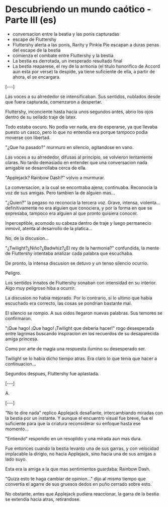 # Descubriendo un mundo caótico - Parte III (es)

* conversacion entre la bestia y las ponis capturadas
* escape de Fluttershy
* Fluttershy alerta a las ponis, Rarity y Pinkie Pie escapan a duras penas del escape de la bestia
* comienza el combate entre Fluttershy y la bestia
* La bestia es derrotada, un inesperado resultado final
* La bestia reaparese, el rey de la armonia (el titulo honorifico de Accord aun esta por verse) la despide, ya tiene suficiente de ella, a partir de ahora, el se encargara.

[---]

Las voces a su alrrededor se intensificaban. Sus sentidos, nublados desde que fuera capturada, comenzaron a despertar.

Fluttershy, inconciente hasta hacia unos segundos antes, abrio los ojos dentro de su sellado traje de latex.

Todo estaba oscuro. No podia ver nada, era de esperarse, ya que llevaba puesto un casco, pero lo que no entendia era porque tampoco podia moverse con libertad.

"¿Que ha pasado?" murmuro en silencio, agitandose en vano.

Las voces a su alrrededor, difusas al principio, se volvieron lentamente claras. No tardo demasiado en entender que una conversacion nada amigable se desarrollaba cerca de ella.

"Applejack? Rainbow Dash?" volvio a murmurar.

La conversacion, a la cual se encontraba ajena, continuaba. Reconocia la voz de sus amigas. Pero tambien la de alguien mas...

"¿Quien?" la pegaso no reconocia la tercera voz. Grave, intensa, violenta... definitivamente no era alguien que conociera, y por la forma en que se expresaba, tampoco era alguien al que pronto quisiera conocer.

Inperceptible, acomodo su cabeza dentro de traje y luego permanecio inmovil, atenta al desarrollo de la platica...

No, de la discusion...

"¿Twilight?¿Niño?¿Badwhiz?¿El rey de la harmonia?" confundida, la mente de Fluttershy intentaba analizar cada palabra que escuchaba.

De pronto, la intensa discusion se detuvo y un tenso silencio ocurrio.

Peligro.

Los sentidos innatos de Fluttershy sonaban con intensidad en su interior. Algo muy peligroso hiba a ocurrir.

La discusion no habia mejorado. Por lo contrario, si lo ultimo que habia escuchado era correcto, las cosas se pondrian bastante mal.

El silencio se rompio. A sus oidos llegaron nuevas palabras. Sus temores se confirmaron.

"¡Que hago! ¡Que hago! ¡Twilight que deberia hacer!" rogo desesperada entre lagrimas buscando inspiracion en los recuerdos de su desaparecida amiga princesa.

Como por arte de magia una respuesta ilumino su desesperado ser.

Twilight se lo habia dicho tiempo atras. Era claro lo que tenia que hacer a continuacion...

Segundos despues, Fluttershy fue aplastada.

[---]

A.

[---]

"No te dire nada" replico Applejack desafiante, intercambiando miradas con la bestia por un instante. Y aunque el encuentro visual fue breve, fue el suficiente para que la criatura reconsiderar su enfoque hasta ese momento...

"Entiendo" respondio en un resoplido y una mirada aun mas dura.

Fue entonces cuando la bestia levanto una de sus garras, y con velocidad implacable la dirigio, no hacia Applejack, sino hacia una de sus amigas a lado suyo.

Esta era la amiga a la que mas sentimientos guardaba: Rainbow Dash.

"Quiza esto te haga cambiar de opinion..." dijo al mismo tiempo que convertia el agarre de sus gruesos dedos en puño cerrado sobre esto.

No obstante, antes que Applejack pudiera reaccionar, la garra de la bestia se extendia hacia atras, retirandose.
